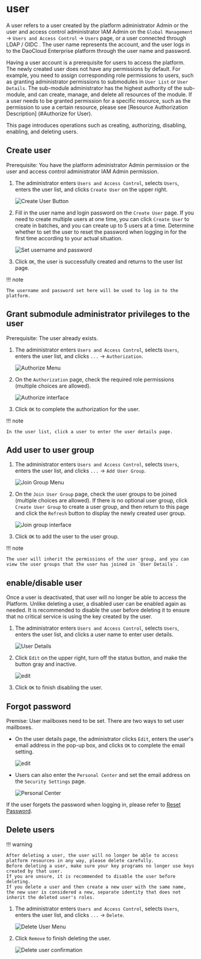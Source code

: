 # user

A user refers to a user created by the platform administrator Admin or the user and access control administrator IAM Admin on the `Global Management` -> `Users and Access Control` -> `Users` page, or a user connected through LDAP / OIDC .
The user name represents the account, and the user logs in to the DaoCloud Enterprise platform through the user name and password.

Having a user account is a prerequisite for users to access the platform. The newly created user does not have any permissions by default. For example, you need to assign corresponding role permissions to users, such as granting administrator permissions to submodules in `User List` or `User Details`.
The sub-module administrator has the highest authority of the sub-module, and can create, manage, and delete all resources of the module.
If a user needs to be granted permission for a specific resource, such as the permission to use a certain resource, please see [Resource Authorization Description] (#Authorize for User).

This page introduces operations such as creating, authorizing, disabling, enabling, and deleting users.

## Create user

Prerequisite: You have the platform administrator Admin permission or the user and access control administrator IAM Admin permission.

1. The administrator enters `Users and Access Control`, selects `Users`, enters the user list, and clicks `Create User` on the upper right.

    ![Create User Button](../../images/createuser01.png)

2. Fill in the user name and login password on the `Create User` page. If you need to create multiple users at one time, you can click `Create User` to create in batches, and you can create up to 5 users at a time. Determine whether to set the user to reset the password when logging in for the first time according to your actual situation.

    ![Set username and password](../../images/createuser02.png)

3. Click `OK`, the user is successfully created and returns to the user list page.

!!! note

    The username and password set here will be used to log in to the platform.

## Grant submodule administrator privileges to the user

Prerequisite: The user already exists.

1. The administrator enters `Users and Access Control`, selects `Users`, enters the user list, and clicks `...` -> `Authorization`.

    ![Authorize Menu](../../images/authorize01.png)

2. On the `Authorization` page, check the required role permissions (multiple choices are allowed).

    ![Authorize interface](../../images/authorize02.png)

3. Click `OK` to complete the authorization for the user.

!!! note

    In the user list, click a user to enter the user details page.

## Add user to user group

1. The administrator enters `Users and Access Control`, selects `Users`, enters the user list, and clicks `...` -> `Add User Group`.

    ![Join Group Menu](../../images/joingroup01.png)

2. On the `Join User Group` page, check the user groups to be joined (multiple choices are allowed). If there is no optional user group, click `Create User Group` to create a user group, and then return to this page and click the `Refresh` button to display the newly created user group.

    ![Join group interface](../../images/joingroup02.png)

3. Click `OK` to add the user to the user group.

!!! note

    The user will inherit the permissions of the user group, and you can view the user groups that the user has joined in `User Details`.

## enable/disable user

Once a user is deactivated, that user will no longer be able to access the Platform. Unlike deleting a user, a disabled user can be enabled again as needed. It is recommended to disable the user before deleting it to ensure that no critical service is using the key created by the user.

1. The administrator enters `Users and Access Control`, selects `Users`, enters the user list, and clicks a user name to enter user details.

    ![User Details](../../images/createuser03.png)

2. Click `Edit` on the upper right, turn off the status button, and make the button gray and inactive.

    ![edit](../../images/enableuser.png)

3. Click `OK` to finish disabling the user.

## Forgot password

Premise: User mailboxes need to be set. There are two ways to set user mailboxes.

- On the user details page, the administrator clicks `Edit`, enters the user's email address in the pop-up box, and clicks `OK` to complete the email setting.

    ![edit](../../images/enableuser.png)

- Users can also enter the `Personal Center` and set the email address on the `Security Settings` page.

    ![Personal Center](../../images/mailbox.png)

If the user forgets the password when logging in, please refer to [Reset Password](../password.md).

## Delete users

!!! warning

    After deleting a user, the user will no longer be able to access platform resources in any way, please delete carefully.
    Before deleting a user, make sure your key programs no longer use keys created by that user.
    If you are unsure, it is recommended to disable the user before deleting.
    If you delete a user and then create a new user with the same name, the new user is considered a new, separate identity that does not inherit the deleted user's roles.

1. The administrator enters `Users and Access Control`, selects `Users`, enters the user list, and clicks `...` -> `Delete`.

    ![Delete User Menu](../../images/deleteuser01.png)

2. Click `Remove` to finish deleting the user.

    ![Delete user confirmation](../../images/deleteuser02.png)